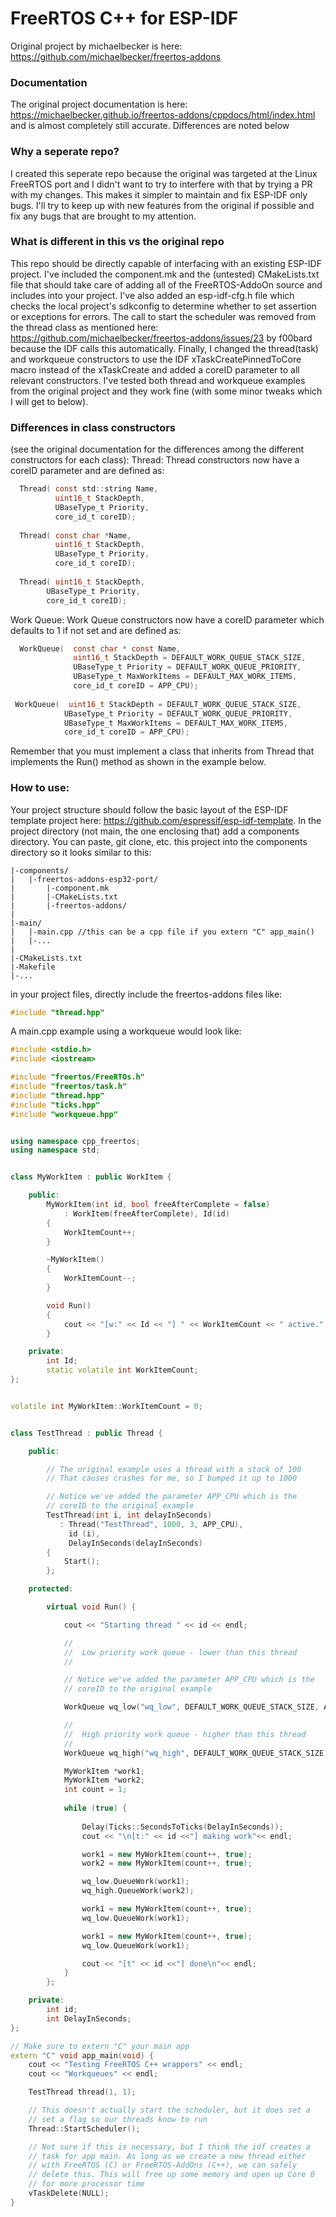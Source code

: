 # FreeRTOS C++ for ESP-IDF
Original project by michaelbecker is here: https://github.com/michaelbecker/freertos-addons

### Documentation
The original project documentation is here: https://michaelbecker.github.io/freertos-addons/cppdocs/html/index.html
and is almost completely still accurate. Differences are noted below

### Why a seperate repo?
I created this seperate repo because the original was targeted at the Linux FreeRTOS port and I didn't want to try to interfere with that by trying a PR with my changes. This makes it simpler to maintain and fix ESP-IDF only bugs. I'll try to keep up with new features from the original if possible and fix any bugs that are brought to my attention.

### What is different in this vs the original repo
This repo should be directly capable of interfacing with an existing ESP-IDF project. I've included the component.mk and the (untested) CMakeLists.txt file that should take care of adding all of the FreeRTOS-AddoOn source and includes into your project. I've also added an esp-idf-cfg.h file which checks the local project's sdkconfig to determine whether to set assertion or exceptions for errors. The call to start the scheduler was removed from the thread class as mentioned here: https://github.com/michaelbecker/freertos-addons/issues/23 by f00bard because the IDF calls this automatically. Finally, I changed the thread(task) and workqueue constructors to use the IDF xTaskCreatePinnedToCore macro instead of the xTaskCreate and added a coreID parameter to all relevant constructors. I've tested both thread and workqueue examples from the original project and they work fine (with some minor tweaks which I will get to below).

### Differences in class constructors
(see the original documentation for the differences among the different constructors for each class):
Thread:
Thread constructors now have a coreID parameter and are defined as: 
```C
  Thread( const std::string Name,
          uint16_t StackDepth,
          UBaseType_t Priority,
          core_id_t coreID);
          
  Thread( const char *Name,
          uint16_t StackDepth,
          UBaseType_t Priority,
          core_id_t coreID);
          
  Thread( uint16_t StackDepth,
        UBaseType_t Priority,
        core_id_t coreID);
```

Work Queue:
Work Queue constructors now have a coreID parameter which defaults to 1 if not set and are defined as:
```C
  WorkQueue(  const char * const Name,
              uint16_t StackDepth = DEFAULT_WORK_QUEUE_STACK_SIZE,
              UBaseType_t Priority = DEFAULT_WORK_QUEUE_PRIORITY,
              UBaseType_t MaxWorkItems = DEFAULT_MAX_WORK_ITEMS,
              core_id_t coreID = APP_CPU);
              
 WorkQueue(  uint16_t StackDepth = DEFAULT_WORK_QUEUE_STACK_SIZE,
            UBaseType_t Priority = DEFAULT_WORK_QUEUE_PRIORITY,
            UBaseType_t MaxWorkItems = DEFAULT_MAX_WORK_ITEMS,
            core_id_t coreID = APP_CPU);
```

Remember that you must implement a class that inherits from Thread that implements the Run() method as shown in the example below. 

### How to use:
Your project structure should follow the basic layout of the ESP-IDF template project here: https://github.com/espressif/esp-idf-template. In the project directory (not main, the one enclosing that) add a components directory. You can paste, git clone, etc. this project into the components directory so it looks similar to this:
```
|-components/
|   |-freertos-addons-esp32-port/
|       |-component.mk
|       |-CMakeLists.txt
|       |-freertos-addons/
|
|-main/
|   |-main.cpp //this can be a cpp file if you extern "C" app_main()
|   |-...
|
|-CMakeLists.txt
|-Makefile
|-...
```

in your project files, directly include the freertos-addons files like:
```C++
#include "thread.hpp"
```

A main.cpp example using a workqueue would look like:
```C++
#include <stdio.h>
#include <iostream>

#include "freertos/FreeRTOs.h"
#include "freertos/task.h"
#include "thread.hpp"
#include "ticks.hpp"
#include "workqueue.hpp"


using namespace cpp_freertos;
using namespace std;


class MyWorkItem : public WorkItem {

    public:
        MyWorkItem(int id, bool freeAfterComplete = false)
            : WorkItem(freeAfterComplete), Id(id)
        {
            WorkItemCount++;
        }

        ~MyWorkItem() 
        {
            WorkItemCount--;
        }

        void Run() 
        {
            cout << "[w:" << Id << "] " << WorkItemCount << " active." << endl;
        }

    private:
        int Id;
        static volatile int WorkItemCount;
};


volatile int MyWorkItem::WorkItemCount = 0;


class TestThread : public Thread {

    public:

        // The original example uses a thread with a stack of 100
        // That causes crashes for me, so I bumped it up to 1000

        // Notice we've added the parameter APP_CPU which is the 
        // coreID to the original example
        TestThread(int i, int delayInSeconds)
           : Thread("TestThread", 1000, 3, APP_CPU),
             id (i), 
             DelayInSeconds(delayInSeconds)
        {
            Start();
        };

    protected:

        virtual void Run() {

            cout << "Starting thread " << id << endl;

            //
            //  Low priority work queue - lower than this thread
            //

            // Notice we've added the parameter APP_CPU which is the 
            // coreID to the original example

            WorkQueue wq_low("wq_low", DEFAULT_WORK_QUEUE_STACK_SIZE, APP_CPU);

            //
            //  High priority work queue - higher than this thread
            //
            WorkQueue wq_high("wq_high", DEFAULT_WORK_QUEUE_STACK_SIZE, 5);

            MyWorkItem *work1;
            MyWorkItem *work2;
            int count = 1;
            
            while (true) {
            
                Delay(Ticks::SecondsToTicks(DelayInSeconds));
                cout << "\n[t:" << id <<"] making work"<< endl;

                work1 = new MyWorkItem(count++, true);
                work2 = new MyWorkItem(count++, true);

                wq_low.QueueWork(work1);
                wq_high.QueueWork(work2);

                work1 = new MyWorkItem(count++, true);
                wq_low.QueueWork(work1);

                work1 = new MyWorkItem(count++, true);
                wq_low.QueueWork(work1);

                cout << "[t" << id <<"] done\n"<< endl;
            }
        };

    private:
        int id;
        int DelayInSeconds;
};

// Make sure to extern "C" your main app 
extern "C" void app_main(void) {
    cout << "Testing FreeRTOS C++ wrappers" << endl;
    cout << "Workqueues" << endl;

    TestThread thread(1, 1);

    // This doesn't actually start the scheduler, but it does set a
    // set a flag so our threads know to run
    Thread::StartScheduler();

    // Not sure if this is necessary, but I think the idf creates a
    // task for app main. As long as we create a new thread either
    // with FreeRTOS (C) or FreeRTOS-AddOns (C++), we can safely
    // delete this. This will free up some memory and open up Core 0 
    // for more processor time
    vTaskDelete(NULL);
}
```

